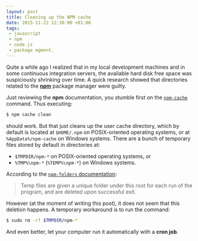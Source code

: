 ```yaml
---
layout: post
title: Cleaning up the NPM cache
date: 2015-11-22 12:30:00 +01:00
tags:
 - javascript
 - npm
 - node.js
 - package mgment.
---
```


Quite a while ago I realized that in my local development machines and in some continuous integration servers, the available hard disk free space was suspiciously shrinking over time. A quick research showed that directories related to the [**npm**](https://www.npmjs.com/) package manager were guilty.

Just reviewing the **npm** documentation, you stumble first on the [`npm-cache`](https://docs.npmjs.com/cli/cache) command. Thus executing:

~~~bash
$ npm cache clean
~~~

should work. But that just cleans up the user cache directory, which by default is located at `$HOME/.npm` on POSIX-oriented operating systems, or at `%AppData%/npm-cache` on Windows systems. There are a bunch of temporary files stored by default in directories at:

+ `$TMPDIR/npm-*` on POSIX-oriented operating systems, or
+ `%TMP%\npm-*` (`%TEMP%\npm-*`) on Windows systems.

According to the [`npm-folders` documentation](https://docs.npmjs.com/files/folders):

> Temp files are given a unique folder under this root for each run of the program, and are deleted upon successful exit.

However (at the moment of writing this post), it does not seem that this deletion happens. A temporary workaround is to run the command:

~~~bash
$ sudo rm -rf $TMPDIR/npm-*
~~~

And even better, let your computer run it automatically with a **cron job**.
